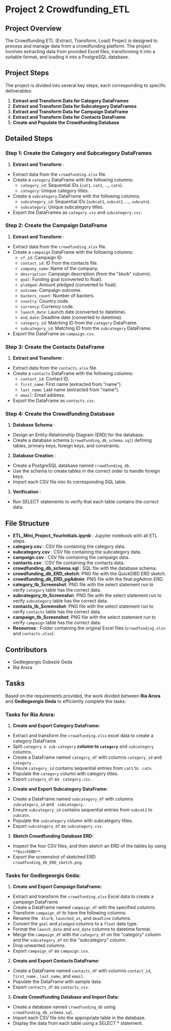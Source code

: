 # Project 2 Crowdfunding_ETL

## Project Overview

The Crowdfunding ETL (Extract, Transform, Load) Project is designed to process and manage data from a crowdfunding platform. The project involves extracting data from provided Excel files, transforming it into a suitable format, and loading it into a PostgreSQL database. 

## Project Steps

The project is divided into several key steps, each corresponding to specific deliverables:

1. **Extract and Transform Data for Category DataFrames**
2. **Extract and Transform Data for Subcategory DataFrames**
3. **Extract and Transform Data for Campaign DataFrame**
4. **Extract and Transform Data for Contacts DataFrame**
5. **Create and Populate the Crowdfunding Database**

## Detailed Steps

### Step 1: Create the Category and Subcategory DataFrames

1. **Extract and Transform** :

* Extract data from the `crowdfunding.xlsx` file.
* Create a `category` DataFrame with the following columns:
  * `category_id`: Sequential IDs (`cat1`, `cat2`, ..., `catn`).
  * `category`: Unique category titles.
* Create a `subcategory` DataFrame with the following columns:
  * `subcategory_id`: Sequential IDs (`subcat1`, `subcat2`, ..., `subcatn`).
  * `subcategory`: Unique subcategory titles.
* Export the DataFrames as `category.csv` and `subcategory.csv`.

### Step 2: Create the Campaign DataFrame

1. **Extract and Transform** :

* Extract data from the `crowdfunding.xlsx` file.
* Create a `campaign` DataFrame with the following columns:
  * `cf_id`: Campaign ID.
  * `contact_id`: ID from the contacts file.
  * `company_name`: Name of the company.
  * `description`: Campaign description (from the "blurb" column).
  * `goal`: Funding goal (converted to float).
  * `pledged`: Amount pledged (converted to float).
  * `outcome`: Campaign outcome.
  * `backers_count`: Number of backers.
  * `country`: Country code.
  * `currency`: Currency code.
  * `launch_date`: Launch date (converted to datetime).
  * `end_date`: Deadline date (converted to datetime).
  * `category_id`: Matching ID from the `category` DataFrame.
  * `subcategory_id`: Matching ID from the `subcategory` DataFrame.
* Export the DataFrame as `campaign.csv`.

### Step 3: Create the Contacts DataFrame

1. **Extract and Transform** :

* Extract data from the `contacts.xlsx` file.
* Create a `contacts` DataFrame with the following columns:
  * `contact_id`: Contact ID.
  * `first_name`: First name (extracted from "name").
  * `last_name`: Last name (extracted from "name").
  * `email`: Email address.
* Export the DataFrame as `contacts.csv`.

### Step 4: Create the Crowdfunding Database

1. **Database Schema** :

* Design an Entity-Relationship Diagram (ERD) for the database.
* Create a database schema (`crowdfunding_db_schema.sql`) defining tables, primary keys, foreign keys, and constraints.

2. **Database Creation** :

* Create a PostgreSQL database named `crowdfunding_db`.
* Use the schema to create tables in the correct order to handle foreign keys.
* Import each CSV file into its corresponding SQL table.

3. **Verification** :

* Run SELECT statements to verify that each table contains the correct data.

## File Structure

* **ETL_Mini_Project_YourInitials.ipynb** : Jupyter notebook with all ETL steps.
* **category.csv** : CSV file containing the category data.
* **subcategory.csv** : CSV file containing the subcategory data.
* **campaign.csv** : CSV file containing the campaign data.
* **contacts.csv** : CSV file containing the contacts data.
* **crowdfunding_db_schema.sql** : SQL file with the database schema.
* **crowdfunding_db_ERD_sketch**: PNG file with the QuickDBD ERD sketch.
* **crowdfunding_db_ERD_pgAdmin**: PNG file with the final pgAdmin ERD.
* **category_tb_Screenshot**: PNG file with the select statement run to verify `category` table has the correct data.
* **subcategory_tb_Screensho**t: PNG file with the select statement run to verify `subcategory` table has the correct data.
* **contacts_tb_Screenshot**: PNG file with the select statement run to verify `contacts` table has the correct data.
* **campaign_tb_Screenshot**: PNG file with the select statement run to verify `campaign` table has the correct data.
* **Resources** : Folder containing the original Excel files (`crowdfunding.xlsx` and `contacts.xlsx`).

## Contributors

* Gedlegeorgis Gobezie Geda
* Ria Arora

## Tasks

Based on the requirements provided, the work divided between **Ria Arora** and **Gedlegeorgis Geda** to efficiently complete the tasks:

### **Tasks for Ria Arora:**

1. **Create and Export Category DataFrame:**

* Extract and transform the `crowdfunding.xlsx` excel data to create a category DataFrame
* Split `category & sub-category` **column to `category`** and `subcategory` columns.
* Create a DataFrame named `category_df` with columns `category_id` and ` category` .
* Ensure `category_id` contains sequential entries from `cat1` to ` catn`.
* Populate the `category` column with category titles.
* Export `category_df` as ` category.csv` .

2. **Create and Export Subcategory DataFrame:**

* Create a DataFrame named `subcategory_df` with columns `subcategory_id` and ` subcategory`.
* Ensure `subcategory_id` contains sequential entries from `subcat1` to ` subcatn`.
* Populate the `subcategory` column with subcategory titles.
* Export `subcategory_df` as `subcategory.csv`.

3. **Sketch Crowdfunding Database ERD:**

* Inspect the four CSV files, and then sketch an ERD of the tables by using `**QuickDBD**`.
* Export the screenshot of sketched ERD `crowdfunding_db_ERD_sketch.png`.

### **Tasks for Gedlegeorgis Geda:**

1. **Create and Export Campaign DataFrame:**

* Extract and transform the `crowdfunding.xlsx` Excel data to create a campaign DataFrame
* Create a DataFrame named `campaign_df` with the specified columns.
* Transform `campaign_df` to have the following columns:
* Rename the ` blurb`, `launched_at`**,** and `deadline` columns.
* Convert the `goal` and `pledged` columns to a `float` data type.
* Format the `launch_date` and `end_date` columns to datetime format.
* Merge the `campaign_df` with the `category_df` on the "category" column and the `subcategory_df` on the "subcategory" column.
* Drop unwanted columns.
* Export `campaign_df` as `campaign.csv`.

2. **Create and Export Contacts DataFrame:**

* Create a DataFrame named `contacts_df` with columns `contact_id`, `first_name` , `last_name`, and `email`.
* Populate the DataFrame with sample data.
* Export `contacts_df` as `contacts_csv`.

3. **Create Crowdfunding Database and Import Data:**

* Create a database named `crowdfunding_db` using `crowdfunding_db_schema.sql`.
* Import each CSV file into the appropriate table in the database.
* Display the data from each table using a SELECT * statement.
